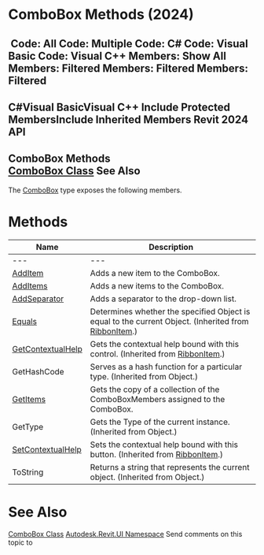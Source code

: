 # ComboBox Methods (2024)

﻿
 Code: All Code: Multiple Code: C# Code: Visual Basic Code: Visual C++  Members: Show All Members: Filtered Members: Filtered Members: Filtered   
---  
C#Visual BasicVisual C++
Include Protected MembersInclude Inherited Members
Revit 2024 API  
---  
ComboBox Methods  
[ComboBox Class](a5667995-e628-13df-c157-39c95b2435d6.md "ComboBox Class") See Also  
---  
The [ComboBox](a5667995-e628-13df-c157-39c95b2435d6.md "ComboBox Class") type exposes the following members.
# Methods
| Name | Description |
| --- | --- |
| --- | --- | --- |
| [AddItem](6cbeeb24-76df-d3af-8a6f-300cefc63f05.md "AddItem Method") | Adds a new item to the ComboBox. |
| [AddItems](3fef4a5e-1d55-2c8a-33ed-13a29d269e31.md "AddItems Method") | Adds a new items to the ComboBox. |
| [AddSeparator](c52ae869-ff29-b9ce-9421-c5700e0daaba.md "AddSeparator Method") | Adds a separator to the drop-down list. |
| [Equals](0620140c-8371-aef3-a747-02069218fc57.md "Equals Method") | Determines whether the specified Object is equal to the current Object.  (Inherited from [RibbonItem](79225f03-1633-3722-15b0-752c91a3740d.md "RibbonItem Class").) |
| [GetContextualHelp](ab7e7653-789b-6001-123b-5cfde2e2a132.md "GetContextualHelp Method") | Gets the contextual help bound with this control. (Inherited from [RibbonItem](79225f03-1633-3722-15b0-752c91a3740d.md "RibbonItem Class").) |
| GetHashCode | Serves as a hash function for a particular type.  (Inherited from Object.) |
| [GetItems](b64c88a5-f3a5-0bb9-dcf7-e09f8b46c908.md "GetItems Method") | Gets the copy of a collection of the ComboBoxMembers assigned to the ComboBox. |
| GetType | Gets the Type of the current instance. (Inherited from Object.) |
| [SetContextualHelp](746fe5b0-c38b-56ae-b681-f7b3b816ea7d.md "SetContextualHelp Method") | Sets the contextual help bound with this button. (Inherited from [RibbonItem](79225f03-1633-3722-15b0-752c91a3740d.md "RibbonItem Class").) |
| ToString | Returns a string that represents the current object. (Inherited from Object.) |

# See Also
[ComboBox Class](a5667995-e628-13df-c157-39c95b2435d6.md "ComboBox Class")
[Autodesk.Revit.UI Namespace](e86fd90a-8957-02a6-da7f-ced248966e3e.md "Autodesk.Revit.UI Namespace")
Send comments on this topic to 
